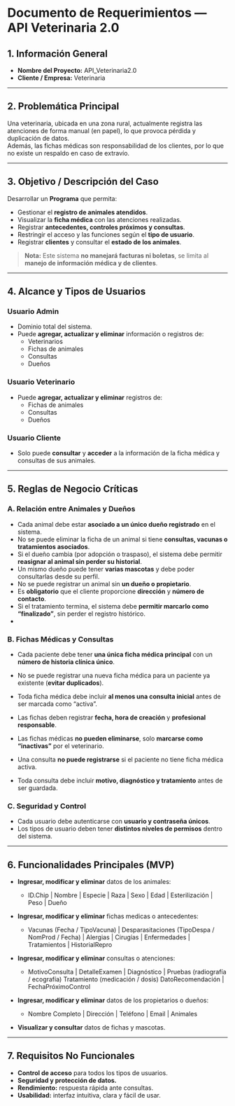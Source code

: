 #  Documento de Requerimientos — API Veterinaria 2.0


## 1. Información General
- **Nombre del Proyecto:** API_Veterinaria2.0  
- **Cliente / Empresa:** Veterinaria  

---

## 2. Problemática Principal
Una veterinaria, ubicada en una zona rural, actualmente registra las atenciones de forma manual (en papel), lo que provoca pérdida y duplicación de datos.  
Además, las fichas médicas son responsabilidad de los clientes, por lo que no existe un respaldo en caso de extravío.

---

## 3. Objetivo / Descripción del Caso
Desarrollar un **Programa** que permita:
- Gestionar el **registro de animales atendidos**.  
- Visualizar la **ficha médica** con las atenciones realizadas.  
- Registrar **antecedentes, controles próximos y consultas**.  
- Restringir el acceso y las funciones según el **tipo de usuario**.  
- Registrar **clientes** y consultar el **estado de los animales**.

> **Nota:** Este sistema **no manejará facturas ni boletas**, se limita al **manejo de información médica y de clientes**.

---

## 4. Alcance y Tipos de Usuarios

###  Usuario Admin
- Dominio total del sistema.  
- Puede **agregar, actualizar y eliminar** información o registros de:
  - Veterinarios  
  - Fichas de animales  
  - Consultas
  - Dueños  

###  Usuario Veterinario
- Puede **agregar, actualizar y eliminar** registros de:
  - Fichas de animales  
  - Consultas
  - Dueños  

###  Usuario Cliente
- Solo puede **consultar** y **acceder** a la información de la ficha médica y consultas de sus animales.  

---

## 5. Reglas de Negocio Críticas

### A. Relación entre Animales y Dueños
- Cada animal debe estar **asociado a un único dueño registrado** en el sistema.  
- No se puede eliminar la ficha de un animal si tiene **consultas, vacunas o tratamientos asociados**.  
- Si el dueño cambia (por adopción o traspaso), el sistema debe permitir **reasignar al animal sin perder su historial**.  
- Un mismo dueño puede tener **varias mascotas** y debe poder consultarlas desde su perfil.  
- No se puede registrar un animal sin **un dueño o propietario**.  
- Es **obligatorio** que el cliente proporcione **dirección** y **número de contacto**. 
- Si el tratamiento termina, el sistema debe **permitir marcarlo como “finalizado”**, sin perder el registro histórico. 
- 

### B. Fichas Médicas y Consultas
- Cada paciente debe tener **una única ficha médica principal** con un **número de historia clínica único**.  
- No se puede registrar una nueva ficha médica para un paciente ya existente (**evitar duplicados**).  
- Toda ficha médica debe incluir **al menos una consulta inicial** antes de ser marcada como “activa”.  
- Las fichas deben registrar **fecha, hora de creación** y **profesional responsable**.  
- Las fichas médicas **no pueden eliminarse**, solo **marcarse como “inactivas”** por el veterinario.  

- Una consulta **no puede registrarse** si el paciente no tiene ficha médica activa.

- Toda consulta debe incluir **motivo, diagnóstico y tratamiento** antes de ser guardada.

### C. Seguridad y Control
- Cada usuario debe autenticarse con **usuario y contraseña únicos**.  
- Los tipos de usuario deben tener **distintos niveles de permisos** dentro del sistema.  


---

## 6. Funcionalidades Principales (MVP)

- **Ingresar, modificar y eliminar** datos de los animales:
  - ID.Chip | Nombre | Especie | Raza | Sexo | Edad |
Esterilización | Peso | Dueño

- **Ingresar, modificar y eliminar** fichas medicas o antecedentes:
  - Vacunas (Fecha / TipoVacuna) | 
Desparasitaciones (TipoDespa / NomProd / Fecha)
| Alergias | Cirugías | Enfermedades | Tratamientos | HistorialRepro

- **Ingresar, modificar y eliminar** consultas o atenciones:
  - MotivoConsulta | DetalleExamen | Diagnóstico |
Pruebas (radiografía / ecografía)
Tratamiento (medicación / dosis)
DatoRecomendación | FechaPróximoControl

- **Ingresar, modificar y eliminar** datos de los propietarios o dueños:
  - Nombre Completo | Dirección | Teléfono | Email | Animales


- **Visualizar y consultar** datos de fichas y mascotas.

---

## 7. Requisitos No Funcionales
- **Control de acceso** para todos los tipos de usuarios.  
- **Seguridad y protección de datos.**  
- **Rendimiento:** respuesta rápida ante consultas.  
- **Usabilidad:** interfaz intuitiva, clara y fácil de usar. 